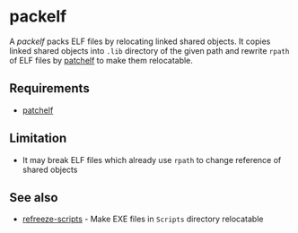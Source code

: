# packelf

A _packelf_ packs ELF files by relocating linked shared objects.
It copies linked shared objects into `.lib` directory of the given path and rewrite `rpath` of ELF files by [patchelf][] to make them relocatable.

## Requirements

- [patchelf][]

[patchelf]: https://nixos.org/patchelf.html

## Limitation

- It may break ELF files which already use `rpath` to change reference of shared objects

## See also

- [refreeze-scripts](https://github.com/fixpoint/refreeze-scripts) - Make EXE files in `Scripts` directory relocatable
